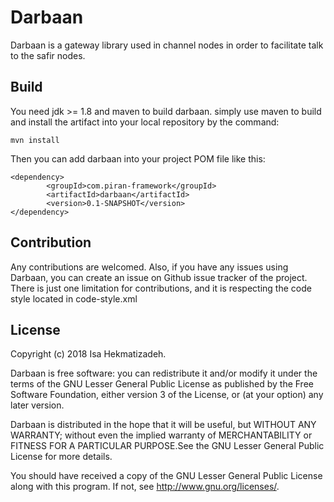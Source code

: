 # Darbaan
Darbaan is a gateway library used in channel nodes in order to facilitate talk to the safir nodes.

## Build
You need jdk >= 1.8 and maven to build darbaan. simply use maven to build and install the artifact 
into your local repository by the command:
```
mvn install
```
Then you can add darbaan into your project POM file like this:
```
<dependency>
        <groupId>com.piran-framework</groupId>
        <artifactId>darbaan</artifactId>
        <version>0.1-SNAPSHOT</version>
</dependency>
```

## Contribution
Any contributions are welcomed. Also, if you have any issues using Darbaan, you can create an issue on 
Github issue tracker of the project. There is just one limitation for contributions, and it is 
respecting the code style located in code-style.xml

## License
Copyright (c) 2018 Isa Hekmatizadeh.

Darbaan is free software: you can redistribute it and/or modify it under the terms of the GNU Lesser 
General Public License as published by the Free Software Foundation, either version 3 of the 
License, or (at your option) any later version.

Darbaan is distributed in the hope that it will be useful, but WITHOUT ANY WARRANTY; without even the
implied warranty of MERCHANTABILITY or FITNESS FOR A PARTICULAR PURPOSE.See the GNU Lesser General 
Public License for more details.

You should have received a copy of the GNU Lesser General Public License
along with this program.  If not, see <http://www.gnu.org/licenses/>.
